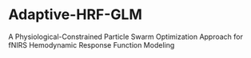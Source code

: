 # Adaptive-HRF-GLM
A Physiological-Constrained Particle Swarm Optimization Approach for fNIRS Hemodynamic Response Function Modeling
